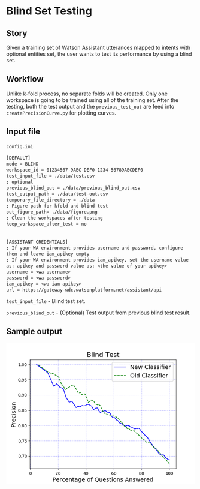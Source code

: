 # Blind Set Testing
## Story
Given a training set of Watson Assistant utterances mapped to intents with optional entities set, the user wants to test its performance by using a blind set.

## Workflow
Unlike k-fold process, no separate folds will be created. Only one workspace is going to be trained using all of the training set. After the testing, both the test output and the `previous_test_out` are feed into `createPrecisionCurve.py` for plotting curves.

## Input file
`config.ini`

```
[DEFAULT]
mode = BLIND
workspace_id = 01234567-9ABC-DEF0-1234-56789ABCDEF0
test_input_file = ./data/test.csv
; optional
previous_blind_out = ./data/previous_blind_out.csv
test_output_path = ./data/test-out.csv
temporary_file_directory = ./data
; Figure path for kfold and blind test
out_figure_path= ./data/figure.png
; Clean the workspaces after testing
keep_workspace_after_test = no


[ASSISTANT CREDENTIALS]
; If your WA environment provides username and password, configure them and leave iam_apikey empty
; If your WA environment provides iam_apikey, set the username value as: apikey and password value as: <the value of your apikey>
username = <wa username>
password = <wa password>
iam_apikey = <wa iam apikey>
url = https://gateway-wdc.watsonplatform.net/assistant/api

```

`test_input_file` - Blind test set.

`previous_blind_out` - (Optional) Test output from previous blind test result.


## Sample output
![Blind curves](../resources/blind-curves.png)
